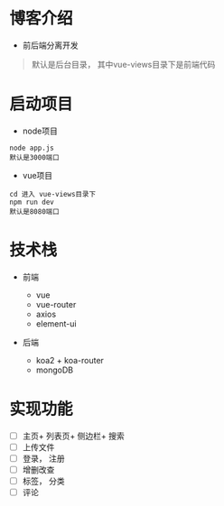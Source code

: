 # 博客介绍

- 前后端分离开发

> 默认是后台目录， 其中vue-views目录下是前端代码

# 启动项目
- node项目
```
node app.js
默认是3000端口
```
- vue项目
```
cd 进入 vue-views目录下
npm run dev
默认是8080端口
```

# 技术栈
- 前端
  + vue
  + vue-router
  + axios
  + element-ui

- 后端
  + koa2 + koa-router
  + mongoDB 

# 实现功能

- [ ] 主页+ 列表页+ 侧边栏+ 搜索
- [ ] 上传文件
- [ ] 登录， 注册
- [ ] 增删改查
- [ ] 标签， 分类
- [ ] 评论
